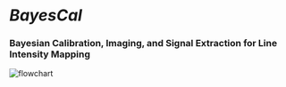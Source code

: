 # *BayesCal*

### Bayesian Calibration, Imaging, and Signal Extraction for Line Intensity Mapping


![flowchart](https://github.com/nkern/bayescal/blob/main/docs/source/_static/img/flowchart.png)
